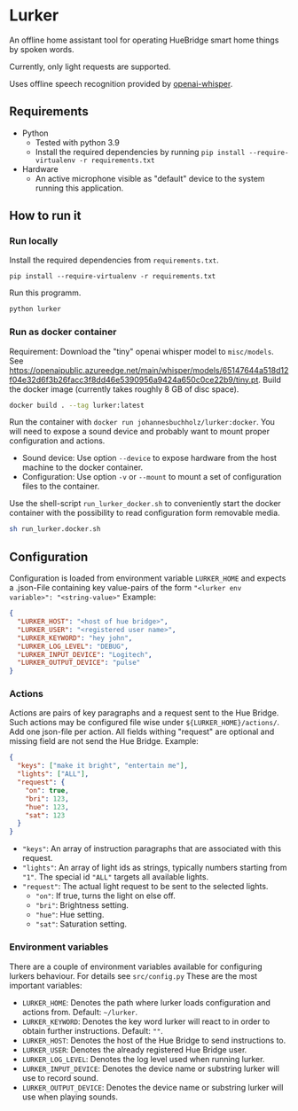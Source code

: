 # Lurker
An offline home assistant tool for operating HueBridge smart home things by spoken words.

Currently, only light requests are supported.

Uses offline speech recognition provided by [openai-whisper](https://github.com/openai/whisper).

## Requirements
- Python
  - Tested with python 3.9
  - Install the required dependencies by running `pip install --require-virtualenv -r requirements.txt`
- Hardware
  - An active microphone visible as "default" device to the system running this application.

## How to run it
### Run locally
Install the required dependencies from `requirements.txt`.
```commandline
pip install --require-virtualenv -r requirements.txt
```

Run this programm.
```sh
python lurker
```

### Run as docker container
Requirement: Download the "tiny" openai whisper model to `misc/models`. See https://openaipublic.azureedge.net/main/whisper/models/65147644a518d12f04e32d6f3b26facc3f8dd46e5390956a9424a650c0ce22b9/tiny.pt.
Build the docker image (currently takes roughly 8 GB of disc space).
```sh
docker build . --tag lurker:latest
```

Run the container with `docker run johannesbuchholz/lurker:docker`. You will need to expose a sound device and probably want to mount proper configuration and actions.
- Sound device: Use option `--device` to expose hardware from the host machine to the docker container.
- Configuration: Use option `-v` or `--mount` to mount a set of configuration files to the container.

Use the shell-script `run_lurker_docker.sh` to conveniently start the docker container with the possibility to read configuration form removable media.
```sh
sh run_lurker.docker.sh
```

## Configuration

Configuration is loaded from environment variable `LURKER_HOME` and expects a .json-File containing key value-pairs of the form `"<lurker env variable>": "<string-value>"`
Example:
```json
{
  "LURKER_HOST": "<host of hue bridge>",
  "LURKER_USER": "<registered user name>",
  "LURKER_KEYWORD": "hey john",
  "LURKER_LOG_LEVEL": "DEBUG",
  "LURKER_INPUT_DEVICE": "Logitech",
  "LURKER_OUTPUT_DEVICE": "pulse"
}
```

### Actions
Actions are pairs of key paragraphs and a request sent to the Hue Bridge. Such actions may be configured file wise under `${LURKER_HOME}/actions/`.
Add one json-file per action. All fields withing "request" are optional and missing field are not send the Hue Bridge.
Example:
```json
{
  "keys": ["make it bright", "entertain me"],
  "lights": ["ALL"],
  "request": {
    "on": true,
    "bri": 123,
    "hue": 123,
    "sat": 123
  }
}
```

- `"keys"`: An array of instruction paragraphs that are associated with this request.
- `"lights"`: An array of light ids as strings, typically numbers starting from `"1"`. The special id `"ALL"` targets all available lights.
- `"request"`: The actual light request to be sent to the selected lights.
    - `"on"`: If true, turns the light on else off.
    - `"bri"`: Brightness setting.
    - `"hue"`: Hue setting.
    - `"sat"`: Saturation setting.

### Environment variables
There are a couple of environment variables available for configuring lurkers behaviour. For details see `src/config.py`
These are the most important variables:
- `LURKER_HOME`: Denotes the path where lurker loads configuration and actions from. Default: `~/lurker`.
- `LURKER_KEYWORD`: Denotes the key word lurker will react to in order to obtain further instructions. Default: `""`.
- `LURKER_HOST`: Denotes the host of the Hue Bridge to send instructions to.
- `LURKER_USER`: Denotes the already registered Hue Bridge user. 
- `LURKER_LOG_LEVEL`: Denotes the log level used when running lurker.
- `LURKER_INPUT_DEVICE`: Denotes the device name or substring lurker will use to record sound.
- `LURKER_OUTPUT_DEVICE`: Denotes the device name or substring lurker will use when playing sounds.
